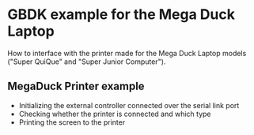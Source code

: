 # GBDK example for the Mega Duck Laptop
How to interface with the printer made for the Mega Duck Laptop models ("Super QuiQue" and "Super Junior Computer").

## MegaDuck Printer example
- Initializing the external controller connected over the serial link port
- Checking whether the printer is connected and which type
- Printing the screen to the printer


